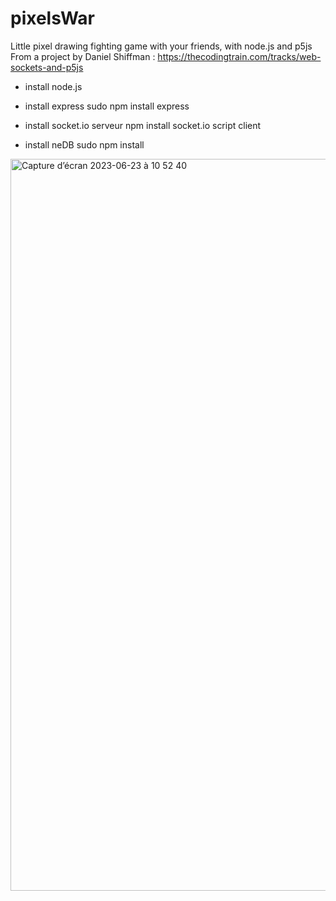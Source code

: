 # pixelsWar
Little pixel drawing fighting game with your friends, with node.js and p5js
From a project by Daniel Shiffman : https://thecodingtrain.com/tracks/web-sockets-and-p5js 


- install node.js
- install express   sudo npm install express
- install socket.io serveur
     npm install socket.io
  script client
  <script src="https://cdn.socket.io/4.5.4/socket.io.min.js"></script>

- install neDB  sudo npm install
  
  
<img width="1171" alt="Capture d’écran 2023-06-23 à 10 52 40" src="https://github.com/pierreGof/pixelsWar/assets/69417357/f6e58b2b-37ac-401a-a409-73d60cc104a2">
